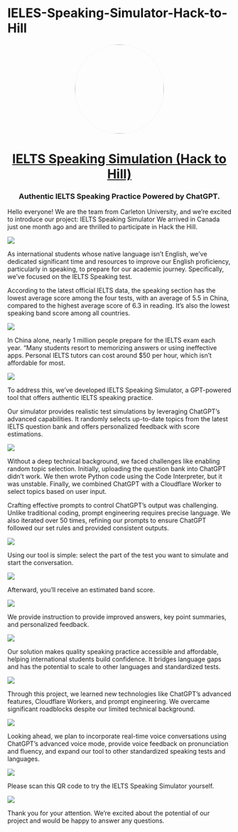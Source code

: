 # IELES-Speaking-Simulator-Hack-to-Hill


<div align="center">
    <img width="200" height="200" style="display: block; border: 1px solid #f5f5f5; border-radius: 9999px;" src="https://github.com/hubeiqiao/IELTS-Speaking-Simulator/blob/main/IELTS%20Speaking%20Simulator%20icon.png">

<div align="center">
    <h1><a href="https://chatgpt.com/g/g-nWsmZOwc6-ielts-speaking-simulator-hack-the-hill">IELTS Speaking Simulation (Hack to Hill)</a></h1>
    <h3><p><b>Authentic IELTS Speaking Practice Powered by ChatGPT.</b></p></h3>
</a>
</div>
</div>
</p>

Hello everyone! We are the team from Carleton University, and we’re excited to introduce our project: IELTS Speaking Simulator
We arrived in Canada just one month ago and are thrilled to participate in Hack the Hill.

![](https://github.com/hubeiqiao/IELES-Speaking-SImulator-Hack-to-Hill-/blob/main/IELTS%20Speaking%20Simulator_Hack%20to%20Hill_20240929/IELTS%20Speaking%20Simulator_Hack%20to%20Hill_20240929.001.jpeg)

As international students whose native language isn’t English, we’ve dedicated significant time and resources to improve our English proficiency, particularly in speaking, to prepare for our academic journey. Specifically, we’ve focused on the IELTS Speaking test.

According to the latest official IELTS data, the speaking section has the lowest average score among the four tests, with an average of 5.5 in China, compared to the highest average score of 6.3 in reading. It’s also the lowest speaking band score among all countries.

![](https://github.com/hubeiqiao/IELES-Speaking-SImulator-Hack-to-Hill-/blob/main/IELTS%20Speaking%20Simulator_Hack%20to%20Hill_20240929/IELTS%20Speaking%20Simulator_Hack%20to%20Hill_20240929.002.jpeg)

In China alone, nearly 1 million people prepare for the IELTS exam each year.  “Many students resort to memorizing answers or using ineffective apps. Personal IELTS tutors can cost around $50 per hour, which isn’t affordable for most.

![](https://github.com/hubeiqiao/IELES-Speaking-SImulator-Hack-to-Hill-/blob/main/IELTS%20Speaking%20Simulator_Hack%20to%20Hill_20240929/IELTS%20Speaking%20Simulator_Hack%20to%20Hill_20240929.003.jpeg)

To address this, we’ve developed IELTS Speaking Simulator, a GPT-powered tool that offers authentic IELTS speaking practice.

Our simulator provides realistic test simulations by leveraging ChatGPT’s advanced capabilities. It randomly selects up-to-date topics from the latest IELTS question bank and offers personalized feedback with score estimations.

![](https://github.com/hubeiqiao/IELES-Speaking-SImulator-Hack-to-Hill-/blob/main/IELTS%20Speaking%20Simulator_Hack%20to%20Hill_20240929/IELTS%20Speaking%20Simulator_Hack%20to%20Hill_20240929.004.jpeg)

Without a deep technical background, we faced challenges like enabling random topic selection. Initially, uploading the question bank into ChatGPT didn’t work. We then wrote Python code using the Code Interpreter, but it was unstable. Finally, we combined ChatGPT with a Cloudflare Worker to select topics based on user input. 

Crafting effective prompts to control ChatGPT’s output was challenging. Unlike traditional coding, prompt engineering requires precise language. We also iterated over 50 times, refining our prompts to ensure ChatGPT followed our set rules and provided consistent outputs.

![](https://github.com/hubeiqiao/IELES-Speaking-SImulator-Hack-to-Hill-/blob/main/IELTS%20Speaking%20Simulator_Hack%20to%20Hill_20240929/IELTS%20Speaking%20Simulator_Hack%20to%20Hill_20240929.005.jpeg)

Using our tool is simple: select the part of the test you want to simulate and start the conversation.

![](https://github.com/hubeiqiao/IELES-Speaking-SImulator-Hack-to-Hill-/blob/main/IELTS%20Speaking%20Simulator_Hack%20to%20Hill_20240929/IELTS%20Speaking%20Simulator_Hack%20to%20Hill_20240929.006.jpeg)

Afterward, you’ll receive an estimated band score.

![](https://github.com/hubeiqiao/IELES-Speaking-SImulator-Hack-to-Hill-/blob/main/IELTS%20Speaking%20Simulator_Hack%20to%20Hill_20240929/IELTS%20Speaking%20Simulator_Hack%20to%20Hill_20240929.007.jpeg)

 We provide instruction to provide improved answers, key point summaries, and personalized feedback.

![](https://github.com/hubeiqiao/IELES-Speaking-SImulator-Hack-to-Hill-/blob/main/IELTS%20Speaking%20Simulator_Hack%20to%20Hill_20240929/IELTS%20Speaking%20Simulator_Hack%20to%20Hill_20240929.008.jpeg)

Our solution makes quality speaking practice accessible and affordable, helping international students build confidence. It bridges language gaps and has the potential to scale to other languages and standardized tests.

![](https://github.com/hubeiqiao/IELES-Speaking-SImulator-Hack-to-Hill-/blob/main/IELTS%20Speaking%20Simulator_Hack%20to%20Hill_20240929/IELTS%20Speaking%20Simulator_Hack%20to%20Hill_20240929.009.jpeg)

Through this project, we learned new technologies like ChatGPT’s advanced features, Cloudflare Workers, and prompt engineering. We overcame significant roadblocks despite our limited technical background.

![](https://github.com/hubeiqiao/IELES-Speaking-SImulator-Hack-to-Hill-/blob/main/IELTS%20Speaking%20Simulator_Hack%20to%20Hill_20240929/IELTS%20Speaking%20Simulator_Hack%20to%20Hill_20240929.010.jpeg)

Looking ahead, we plan to incorporate real-time voice conversations using ChatGPT’s advanced voice mode, provide voice feedback on pronunciation and fluency, and expand our tool to other standardized speaking tests and languages.

![](https://github.com/hubeiqiao/IELES-Speaking-SImulator-Hack-to-Hill-/blob/main/IELTS%20Speaking%20Simulator_Hack%20to%20Hill_20240929/IELTS%20Speaking%20Simulator_Hack%20to%20Hill_20240929.011.jpeg)

Please scan this QR code to try the IELTS Speaking Simulator yourself.

![](https://github.com/hubeiqiao/IELES-Speaking-SImulator-Hack-to-Hill-/blob/main/IELTS%20Speaking%20Simulator_Hack%20to%20Hill_20240929/IELTS%20Speaking%20Simulator_Hack%20to%20Hill_20240929.013.jpeg)

Thank you for your attention. We’re excited about the potential of our project and would be happy to answer any questions.




